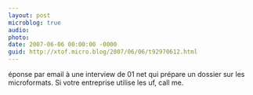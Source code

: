 ```yaml
---
layout: post
microblog: true
audio: 
photo: 
date: 2007-06-06 00:00:00 -0000
guid: http://xtof.micro.blog/2007/06/06/t92970612.html
---
```

éponse par email à une interview de 01 net qui prépare un dossier sur les microformats. Si votre entreprise utilise les uf, call me.
